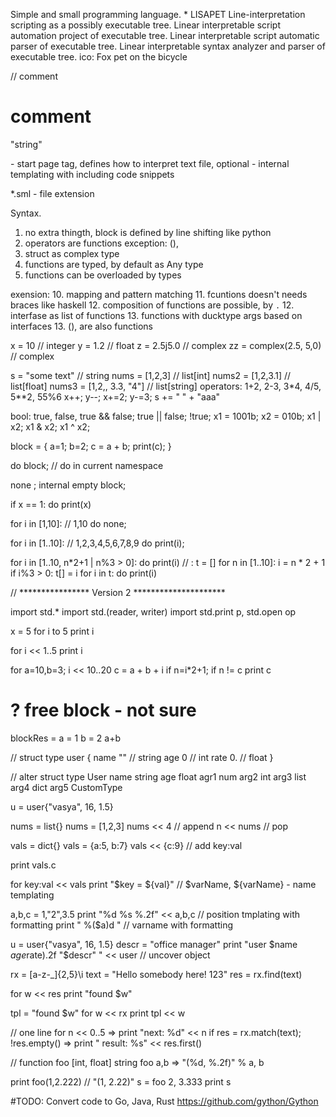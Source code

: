 
Simple and small programming language.
*
LISAPET
Line-interpretation scripting as a possibly executable tree.
Linear interpretable script automation project of executable tree.
Linear interpretable script automatic parser of executable tree.
Linear interpretable syntax analyzer and parser of executable tree.
ico: Fox pet on the bicycle


// comment
# comment
"string"
<!any> - start page tag, defines how to interpret text file, optional
<!text-template> - internal templating with including code snippets
*.sml - file extension

Syntax.
1. no extra thingth, block is defined by line shifting like python
2. operators are functions exception: (),
3. struct as complex type
4. functions are typed, by default as Any type
5. functions can be overloaded by types

exension:
10. mapping and pattern matching
11. fcuntions doesn't needs braces like haskell
12. composition of functions are possible, by `.`
12. interfase as list of functions
13. functions with ducktype args based on interfaces
13. (), are also functions


x = 10 // integer
y = 1.2 // float
z = 2.5j5.0 // complex
zz = complex(2.5, 5,0) // complex

s = "some text" // string
nums = [1,2,3] // list[int]
nums2 = [1,2,3.1] // list[float]
nums3 = [1,2,, 3.3, "4"] // list[string]
operators:
1+2, 2-3, 3*4, 4/5, 5**2, 55%6
x++; y--; x+=2; y-=3; s += " " + "aaa"

bool:
true, false, 
true && false; true || false; !true; 
x1 = 1001b; x2 = 010b;
x1 | x2; x1 & x2; x1 ^ x2;

block = {
    a=1; b=2; c = a + b;
    print(c);
}

do block; // do in current namespace

none ; internal empty block;

if x == 1:
    do print(x)

for i in [1,10]: // 1,10
    do none;

for i in [1..10]: // 1,2,3,4,5,6,7,8,9
    do print(i);

for i in [1..10, n*2+1 | n%3 > 0]:
    do print(i)
// :
t = []
for n in [1..10]:
    i = n * 2 + 1
    if i%3 > 0:
        t[] = i
for i in t:
do print(i)
    
// ****************  Version 2 ********************* 

import std.*
import std.(reader, writer)
import std.print p, std.open op

x = 5
for i to 5
    print i

for i << 1..5
    print i

for a=10,b=3; i << 10..20
    c = a + b + i
    if n=i*2+1; if n != c
        print c
# ? free block - not sure
blockRes = 
    a = 1
    b = 2
    a+b

// struct
type user {
    name "" // string
    age 0 // int
    rate 0. // float
}

// alter struct 
type User
    name string
    age float
    agr1 num
    arg2 int
    arg3 list
    arg4 dict
    arg5 CustomType


u = user{"vasya", 16, 1.5}

nums = list{}
nums = [1,2,3]
nums << 4 // append
n << nums // pop

vals = dict{}
vals = {a:5, b:7}
vals << {c:9} // add key:val

print vals.c

for key:val << vals
    print "$key = ${val}" // $varName, ${varName} - name templating

a,b,c = 1,"2",3.5
print "%d %s %.2f" << a,b,c // position tmplating with formatting 
print " %($a)d " // varname with formatting

u = user{"vasya", 16, 1.5}
descr = "office manager"
print "user $name $age %($rate).2f \"$descr\" " << user // uncover object

rx = \[a-z-_]{2,5}\i
text = "Hello somebody here! 123"
res = rx.find(text)

for w << res
    print "found $w"

tpl = "found $w"
for w << rx
    print tpl << w

// one line
for n << 0..5 => print "next: %d" << n
if res = rx.match(text); !res.empty() => print " result: %s" << res.first()

// function
foo [int, float] string
foo a,b => "(%d, %.2f)" % a, b

print foo(1,2.222) // "(1, 2.22)"
s = foo 2, 3.333
print s

#TODO:
Convert code to Go, Java, Rust
https://github.com/gython/Gython

